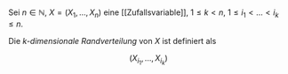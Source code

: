 Sei $n \in \mathbb{N}$, $X = (X_1, \dots, X_n)$ eine [[Zufallsvariable]], $1 \le k \lt  n$, $1 \le i_1 \lt \dots \lt i_k \le n$.

Die *k-dimensionale Randverteilung* von $X$ ist definiert als

$$
	(X_{i_1}, \dots, X_{i_k})
$$